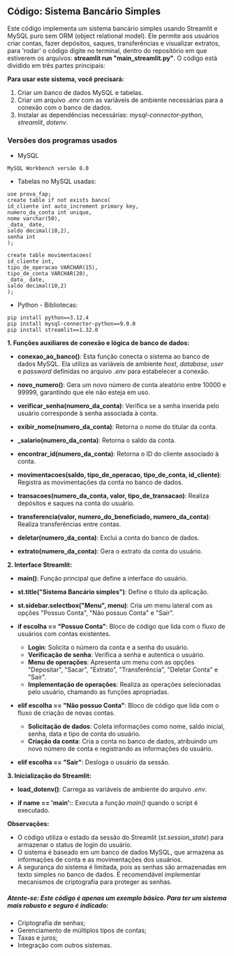 ## Código: Sistema Bancário Simples 

Este código implementa um sistema bancário simples usando Streamlit e MySQL puro sem ORM (object relational model). Ele permite aos usuários criar contas, fazer depósitos, saques, transferências e visualizar extratos, para 'rodar' o código digite no terminal, dentro do repositório em que estiverem os arquivos: **streamlit run "main_streamlit.py"**. O código está dividido em três partes principais:

**Para usar este sistema, você precisará:**

1. Criar um banco de dados MySQL e tabelas.
2. Criar um arquivo *.env* com as variáveis de ambiente necessárias para a conexão com o banco de dados.
3. Instalar as dependências necessárias: *mysql-connector-python*, *streamlit*, *dotenv*.

### Versões dos programas usados
 - MySQL
```
MySQL Workbench versão 8.0
```
- Tabelas no MySQL usadas:


```
use prova_fap;
create table if not exists banco(
id_cliente int auto_increment primary key,
numero_da_conta int unique,
nome varchar(50),
_data_ date,
saldo decimal(10,2),
senha int 
);

create table movimentacoes(
id_cliente int,
tipo_de_operacao VARCHAR(15),
tipo_de_conta VARCHAR(20),
_data_ date,
saldo decimal(10,2)
);

```
 - Python - Bibliotecas:
```
pip install python==3.12.4
pip install mysql-connector-python==9.0.0
pip install streamlit==1.32.0
```

**1. Funções auxiliares de conexão e lógica de banco de dados:**

-  **conexao_ao_banco()**: Esta função conecta o sistema ao banco de dados MySQL. Ela utiliza as variáveis de ambiente *host*, *database*, *user* e *password* definidas no arquivo *.env* para estabelecer a conexão.

- **novo_numero()**: Gera um novo número de conta aleatório entre 10000 e 99999, garantindo que ele não esteja em uso.

* **verificar_senha(numero_da_conta)**: Verifica se a senha inserida pelo usuário corresponde à senha associada à conta.

-  **exibir_nome(numero_da_conta)**: Retorna o nome do titular da conta.

- **_salario(numero_da_conta)**: Retorna o saldo da conta.

- **encontrar_id(numero_da_conta)**: Retorna o ID do cliente associado à conta.

- **movimentacoes(saldo, tipo_de_operacao, tipo_de_conta, id_cliente)**: Registra as movimentações da conta no banco de dados.

-  **transacoes(numero_da_conta, valor, tipo_de_transacao)**: Realiza depósitos e saques na conta do usuário.

- **transferencia(valor, numero_do_beneficiado, numero_da_conta)**: Realiza transferências entre contas.

- **deletar(numero_da_conta)**: Exclui a conta do banco de dados.

- **extrato(numero_da_conta)**: Gera o extrato da conta do usuário.

**2. Interface Streamlit:**

- **main()**: Função principal que define a interface do usuário.

- **st.title("Sistema Bancário simples")**: Define o título da aplicação.

- **st.sidebar.selectbox("Menu", menu)**: Cria um menu lateral com as opções "Possuo Conta", "Não possuo Conta" e "Sair".

- **if escolha == "Possuo Conta"**: Bloco de código que lida com o fluxo de usuários com contas existentes.

    - **Login**: Solicita o número da conta e a senha do usuário.
    - **Verificação de senha**: Verifica a senha e autentica o usuário.
    - **Menu de operações**: Apresenta um menu com as opções "Depositar", "Sacar", "Extrato", "Transferência", "Deletar Conta" e "Sair".
    - **Implementação de operações**: Realiza as operações selecionadas pelo usuário, chamando as funções apropriadas.

- **elif escolha == "Não possuo Conta"**: Bloco de código que lida com o fluxo de criação de novas contas.

    - **Solicitação de dados**: Coleta informações como nome, saldo inicial, senha, data e tipo de conta do usuário.
    - **Criação da conta**: Cria a conta no banco de dados, atribuindo um novo número de conta e registrando as informações do usuário.
    

- **elif escolha == "Sair"**: Desloga o usuário da sessão.

**3. Inicialização do Streamlit:**

- **load_dotenv()**: Carrega as variáveis de ambiente do arquivo *.env*.

- **if __name__ == '__main__':**: Executa a função *main()* quando o script é executado.

**Observações:**

* O código utiliza o estado da sessão do Streamlit (*st.session_state*) para armazenar o status de login do usuário.
* O sistema é baseado em um banco de dados MySQL, que armazena as informações de conta e as movimentações dos usuários.
* A segurança do sistema é limitada, pois as senhas são armazenadas em texto simples no banco de dados. É recomendável implementar mecanismos de criptografia para proteger as senhas.



##### Atente-se: Este código é apenas um exemplo básico. Para ter um sistema mais robusto e seguro é indicado:

* Criptografia de senhas;
* Gerenciamento de múltiplos tipos de contas;
* Taxas e juros;
* Integração com outros sistemas.




